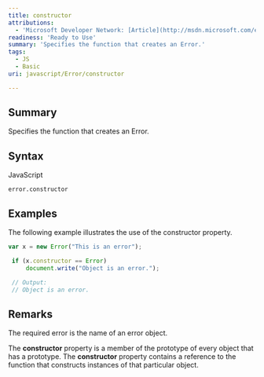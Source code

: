 ```yaml
---
title: constructor
attributions:
  - 'Microsoft Developer Network: [Article](http://msdn.microsoft.com/en-us/library/ie/jj155181(v=vs.94).aspx)'
readiness: 'Ready to Use'
summary: 'Specifies the function that creates an Error.'
tags:
  - JS
  - Basic
uri: javascript/Error/constructor

---
```

## <span>Summary</span>

Specifies the function that creates an Error.

## <span>Syntax</span>

<span class="language">JavaScript</span>

    error.constructor

## <span>Examples</span>

The following example illustrates the use of the constructor property.

``` js
var x = new Error("This is an error");

 if (x.constructor == Error)
     document.write("Object is an error.");

 // Output:
 // Object is an error.
```

## <span>Remarks</span>

The required error is the name of an error object.

The **constructor** property is a member of the prototype of every object that has a prototype. The **constructor** property contains a reference to the function that constructs instances of that particular object.


